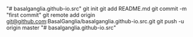 "# basalganglia.github-io.src"  git init git add README.md git commit -m "first commit" git remote add origin git@github.com:BasalGanglia/basalganglia.github-io.src.git git push -u origin master
"# basalganglia.github-io.src" 

